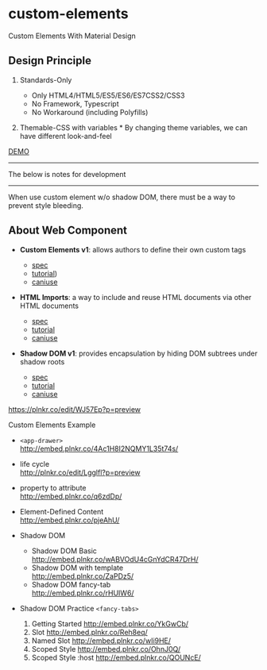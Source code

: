 # custom-elements
Custom Elements With Material Design

## Design Principle

  1. Standards-Only
  
     * Only HTML4/HTML5/ES5/ES6/ES7CSS2/CSS3
     * No Framework, Typescript
     * No Workaround (including Polyfills)

  2. Themable-CSS with variables
    * By changing theme variables, we can have different look-and-feel

[DEMO](https://rawgit.com/allenhwkim/custom-elements/master/examples/app-bar.html)
<hr/>
The below is notes for development
<hr/>
When use custom element w/o shadow DOM, there must be a way to prevent style bleeding.

## About Web Component

   - **Custom Elements v1**: allows authors to define their own custom tags 
     - [spec](https://w3c.github.io/webcomponents/spec/custom/)
     - [tutorial](https://developers.google.com/web/fundamentals/getting-started/primers/customelements))
     - [caniuse](http://caniuse.com/#feat=custom-elementsv1)

   - **HTML Imports**: a way to include and reuse HTML documents via other HTML documents 
     - [spec](https://w3c.github.io/webcomponents/spec/imports/)
     - [tutorial](https://www.html5rocks.com/en/tutorials/webcomponents/imports/)
     - [caniuse](http://caniuse.com/#feat=imports)
     
   - **Shadow DOM v1**: provides encapsulation by hiding DOM subtrees under shadow roots 
     - [spec](https://w3c.github.io/webcomponents/spec/shadow/)
     - [tutorial](https://developers.google.com/web/fundamentals/getting-started/primers/shadowdom)
     - [caniuse](http://caniuse.com/#feat=shadowdomv1)
   

https://plnkr.co/edit/WJ57Ep?p=preview

Custom Elements Example
* `<app-drawer>`  
   http://embed.plnkr.co/4Ac1H8I2NQMY1L35t74s/
* life cycle   
  http://plnkr.co/edit/Lgglfl?p=preview
* property to attribute  
  http://embed.plnkr.co/q6zdDp/
* Element-Defined Content  
  http://embed.plnkr.co/pjeAhU/
* Shadow DOM
   * Shadow DOM Basic  
     http://embed.plnkr.co/wABVOdU4cGnYdCR47DrH/
   * Shadow DOM with template  
     http://embed.plnkr.co/ZaPDz5/
   * Shadow DOM fancy-tab  
     http://embed.plnkr.co/rHUIW6/

* Shadow DOM Practice `<fancy-tabs>`
  1. Getting Started http://embed.plnkr.co/YkGwCb/
  2. Slot http://embed.plnkr.co/Reh8eq/
  3. Named Slot http://embed.plnkr.co/wIi9HE/
  4. Scoped Style http://embed.plnkr.co/OhnJ0Q/
  5. Scoped Style :host http://embed.plnkr.co/QOUNcE/

  


